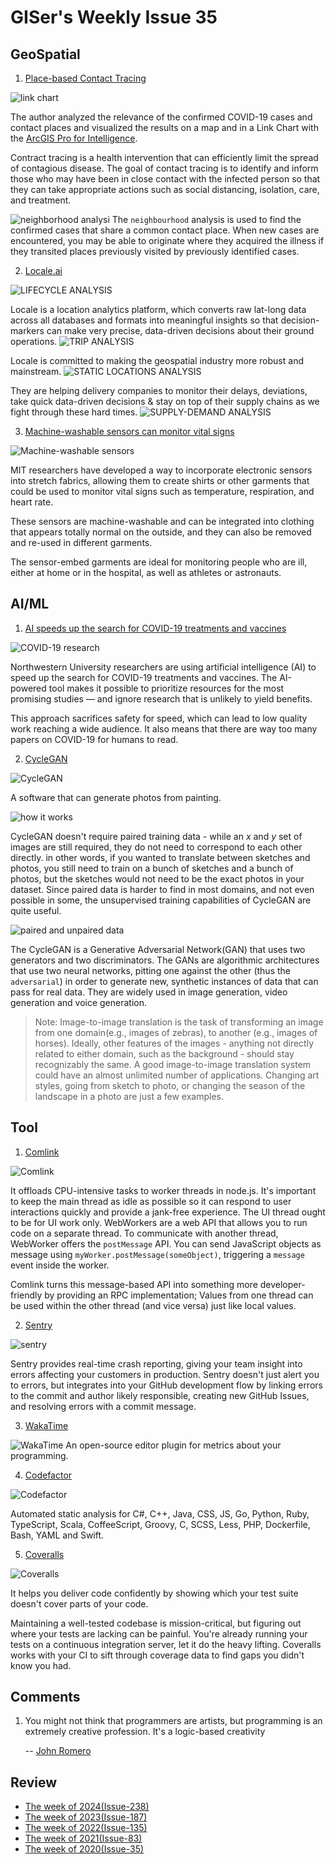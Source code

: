 # GISer's Weekly Issue 35

## GeoSpatial

1. [Place-based Contact Tracing](https://www.linkedin.com/pulse/place-based-contact-tracing-natalie-feuerstein/?trackingId=gwccj%2F0yfMpd1NhAnvGhaQ%3D%3D)

![link chart](https://media-exp1.licdn.com/dms/image/C5612AQF4vvp6lLLCxw/article-inline_image-shrink_1000_1488/0?e=1594252800&v=beta&t=ioJGTnXEpsGEwOPfh-knGnIgKNW27EOYru3cVjw8_z0)

The author analyzed the relevance of the confirmed COVID-19 cases and contact places and visualized the results on a map and in a Link Chart with the [ArcGIS Pro for Intelligence](https://solutions.arcgis.com/intelligence/help/arcgis-pro-for-intelligence/).

Contract tracing is a health intervention that can efficiently limit the spread of contagious disease. The goal of contact tracing is to identify and inform those who may have been in close contact with the infected person so that they can take appropriate actions such as social distancing, isolation, care, and treatment.

![neighborhood analysi](https://media-exp1.licdn.com/dms/image/C5612AQHibqCaxOLYTA/article-inline_image-shrink_1000_1488/0?e=1594252800&v=beta&t=ZCvzAGOVzaKF0mZjo329w5ZTQVDW-6Srm2SLH2gNR44)
The `neighbourhood` analysis is used to find the confirmed cases that share a common contact place. When new cases are encountered, you may be able to originate where they acquired the illness if they transited places previously visited by previously identified cases.

2. [Locale.ai](https://www.locale.ai/)

![LIFECYCLE ANALYSIS](https://www.locale.ai/static/063e2205ab3a8efc49edc2786b640a17/03979/ss_live.png)

Locale is a location analytics platform, which converts raw lat-long data across all databases and formats into meaningful insights so that decision-markers can make very precise, data-driven decisions about their ground operations.
![TRIP ANALYSIS](https://www.locale.ai/static/9123571f6f338a469c08af048f4271e7/03979/ss_trips.png)

Locale is committed to making the geospatial industry more robust and mainstream.
![STATIC LOCATIONS ANALYSIS](https://www.locale.ai/static/69167cfc3a45cdc402f9d332bf530791/03979/ss_static.png)

They are helping delivery companies to monitor their delays, deviations, take quick data-driven decisions & stay on top of their supply chains as we fight through these hard times.
![SUPPLY-DEMAND ANALYSIS](https://www.locale.ai/static/a0ad1355415aaab51876e17d0b50a311/03979/ss_supply.png)

3. [Machine-washable sensors can monitor vital signs](http://news.mit.edu/2020/sensors-monitor-vital-signs-0423)

![Machine-washable sensors](https://news.mit.edu/sites/mit.edu.newsoffice/files/styles/news_article_image_top_slideshow/public/images/2020/MIT-Electronic-Suit-01_2.jpg?itok=N-2ZiDur)

MIT researchers have developed a way to incorporate electronic sensors into stretch fabrics, allowing them to create shirts or other garments that could be used to monitor vital signs such as temperature, respiration, and heart rate.

These sensors are machine-washable and can be integrated into clothing that appears totally normal on the outside, and they can also be removed and re-used in different garments.

The sensor-embed garments are ideal for monitoring people who are ill, either at home or in the hospital, as well as athletes or astronauts.

## AI/ML

1. [AI speeds up the search for COVID-19 treatments and vaccines](https://news.northwestern.edu/stories/2020/05/ai-tool-speeds-up-search-for-covid-19-treatments-and-vaccines/?fj=1)

![COVID-19 research](https://img-cdn.tnwcdn.com/image?fit=600%2C336&url=https%3A%2F%2Fcdn0.tnwcdn.com%2Fwp-content%2Fblogs.dir%2F1%2Ffiles%2F2020%2F05%2FUntitled-design-26.png&signature=c39f7c3ce92bd7b11f98b735f21e919d)

Northwestern University researchers are using artificial intelligence (AI) to speed up the search for COVID-19 treatments and vaccines. The AI-powered tool makes it possible to prioritize resources for the most promising studies — and ignore research that is unlikely to yield benefits.

This approach sacrifices safety for speed, which can lead to low quality work reaching a wide audience. It also means that there are way too many papers on COVID-19 for humans to read.

2. [CycleGAN](https://github.com/junyanz/CycleGAN)

![CycleGAN](https://junyanz.github.io/CycleGAN/images/teaser.jpg)

A software that can generate photos from painting.

![how it works](https://mmbiz.qpic.cn/mmbiz_png/BnSNEaficFAb13GpKUyZRs1HJQFicWh1uNwVfoXAicPsCDT96q7KwJibUas2X3uqmUpXwUpy7Nv5ncOQEy8tzwVLog/640?wx_fmt=png&tp=webp&wxfrom=5&wx_lazy=1&wx_co=1)

CycleGAN doesn't require paired training data - while an _x_ and _y_ set of images are still required, they do not need to correspond to each other directly. in other words, if you wanted to translate between sketches and photos, you still need to train on a bunch of sketches and a bunch of photos, but the sketches would not need to be the exact photos in your dataset. Since paired data is harder to find in most domains, and not even possible in some, the unsupervised training capabilities of CycleGAN are quite useful.

![paired and unpaired data](https://miro.medium.com/max/1000/1*oZsw1JaGkKPxWKKvVUWlyg.png)

The CycleGAN is a Generative Adversarial Network(GAN) that uses two generators and two discriminators. The GANs are algorithmic architectures that use two neural networks, pitting one against the other (thus the `adversarial`) in order to generate new, synthetic instances of data that can pass for real data. They are widely used in image generation, video generation and voice generation.

> Note: Image-to-image translation is the task of transforming an image from one domain(e.g., images of zebras), to another (e.g., images of horses). Ideally, other features of the images - anything not directly related to either domain, such as the background - should stay recognizably the same. A good image-to-image translation system could have an almost unlimited number of applications. Changing art styles, going from sketch to photo, or changing the season of the landscape in a photo are just a few examples.

## Tool

1. [Comlink](https://github.com/GoogleChromeLabs/comlink)

![Comlink](https://user-images.githubusercontent.com/234957/54164510-cdab2d80-4454-11e9-92d0-7356aa6c5746.png)

It offloads CPU-intensive tasks to worker threads in node.js. It's important to keep the main thread as idle as possible so it can respond to user interactions quickly and provide a jank-free experience. The UI thread ought to be for UI work only. WebWorkers are a web API that allows you to run code on a separate thread. To communicate with another thread, WebWorker offers the `postMessage` API. You can send JavaScript objects as message using `myWorker.postMessage(someObject)`, triggering a `message` event inside the worker.

Comlink turns this message-based API into something more developer-friendly by providing an RPC implementation; Values from one thread can be used within the other thread (and vice versa) just like local values.

2. [Sentry](https://sentry.io/welcome/)

![sentry](https://marketplace-screenshots.githubusercontent.com/67/d33e4fa4-3b12-11e7-94ff-3bef706a6782?auto=webp&format=jpeg&width=670)

Sentry provides real-time crash reporting, giving your team insight into errors affecting your customers in production. Sentry doesn't just alert you to errors, but integrates into your GitHub development flow by linking errors to the commit and author likely responsible, creating new GitHub Issues, and resolving errors with a commit message.

3. [WakaTime](https://wakatime.com/)

![WakaTime](https://wakatime.com/static/img/plugins/installing/vs-code.gif)
An open-source editor plugin for metrics about your programming.

4. [Codefactor](https://www.codefactor.io)

![Codefactor](https://marketplace-screenshots.githubusercontent.com/704/f83ae580-5ae9-11e9-930e-14d6e4eb188f?auto=webp&format=jpeg&width=670)

Automated static analysis for C#, C++, Java, CSS, JS, Go, Python, Ruby, TypeScript, Scala, CoffeeScript, Groovy, C, SCSS, Less, PHP, Dockerfile, Bash, YAML and Swift.

5. [Coveralls](https://coveralls.io/)

![Coveralls](https://marketplace-screenshots.githubusercontent.com/318/4e51e398-51b3-11e7-9b18-e4d508200857?auto=webp&format=jpeg&width=670)

It helps you deliver code confidently by showing which your test suite doesn't cover parts of your code.

Maintaining a well-tested codebase is mission-critical, but figuring out where your tests are lacking can be painful. You're already running your tests on a continuous integration server, let it do the heavy lifting. Coveralls works with your CI to sift through coverage data to find gaps you didn't know you had.

## Comments

1. You might not think that programmers are artists, but programming is an extremely creative profession. It's a logic-based creativity

   -- [John Romero](https://pathmind.com/wiki/generative-adversarial-network-gan)

## Review

- [The week of 2024(Issue-238)](../2024/issue-238.md)
- [The week of 2023(Issue-187)](../2023/issue-187.md)
- [The week of 2022(Issue-135)](../2022/issue-135.md)
- [The week of 2021(Issue-83)](../2021/issue-83.md)
- [The week of 2020(Issue-35)](../2020/issue-35.md)
